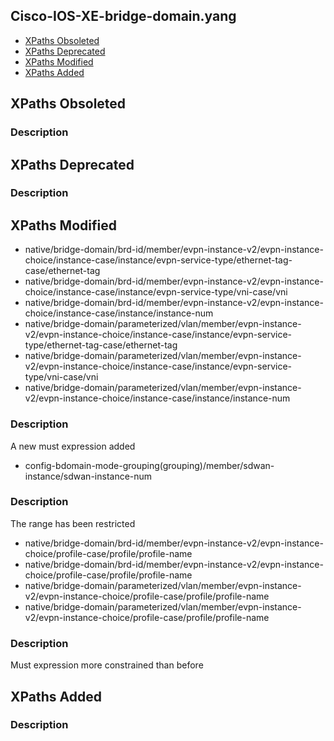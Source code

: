 ## Cisco-IOS-XE-bridge-domain.yang


- [XPaths Obsoleted](#xpaths-obsoleted)
- [XPaths Deprecated](#xpaths-deprecated)
- [XPaths Modified](#xpaths-modified)
- [XPaths Added](#xpaths-added)

## XPaths Obsoleted

### Description

## XPaths Deprecated

### Description

## XPaths Modified

- native/bridge-domain/brd-id/member/evpn-instance-v2/evpn-instance-choice/instance-case/instance/evpn-service-type/ethernet-tag-case/ethernet-tag
- native/bridge-domain/brd-id/member/evpn-instance-v2/evpn-instance-choice/instance-case/instance/evpn-service-type/vni-case/vni
- native/bridge-domain/brd-id/member/evpn-instance-v2/evpn-instance-choice/instance-case/instance/instance-num
- native/bridge-domain/parameterized/vlan/member/evpn-instance-v2/evpn-instance-choice/instance-case/instance/evpn-service-type/ethernet-tag-case/ethernet-tag
- native/bridge-domain/parameterized/vlan/member/evpn-instance-v2/evpn-instance-choice/instance-case/instance/evpn-service-type/vni-case/vni
- native/bridge-domain/parameterized/vlan/member/evpn-instance-v2/evpn-instance-choice/instance-case/instance/instance-num

### Description

A new must expression added

- config-bdomain-mode-grouping(grouping)/member/sdwan-instance/sdwan-instance-num

### Description

The range has been restricted

- native/bridge-domain/brd-id/member/evpn-instance-v2/evpn-instance-choice/profile-case/profile/profile-name
- native/bridge-domain/brd-id/member/evpn-instance-v2/evpn-instance-choice/profile-case/profile/profile-name
- native/bridge-domain/parameterized/vlan/member/evpn-instance-v2/evpn-instance-choice/profile-case/profile/profile-name
- native/bridge-domain/parameterized/vlan/member/evpn-instance-v2/evpn-instance-choice/profile-case/profile/profile-name

### Description

Must expression more constrained than before

## XPaths Added

### Description
